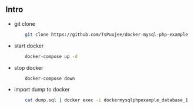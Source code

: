 ## Intro


- git clone
    ```bash
        git clone https://github.com/TsPuujee/docker-mysql-php-example
    ```
- start docker
    ```bash
        docker-compose up -d
    ```

- stop docker
    ```bash
        docker-compose down
    ```

- import dump to docker
    ```bash
        cat dump.sql | docker exec -i dockermysqlphpexample_database_1 /usr/bin/mysql -u root --password=my_secret_pw_shh mydatabase
    ```